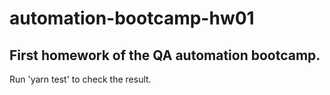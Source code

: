 # automation-bootcamp-hw01

## First homework of the QA automation bootcamp.

Run 'yarn test' to check the result.

